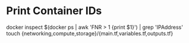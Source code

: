 
# Print Container IDs
docker inspect $(docker ps | awk 'FNR > 1 {print $1}') | grep 'IPAddress'
touch {networking,compute,storage}/{main.tf,variables.tf,outputs.tf}
